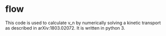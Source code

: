 # flow
This code is used to calculate v_n by numerically solving a kinetic transport as described in  arXiv:1803.02072. It is written in python 3.
